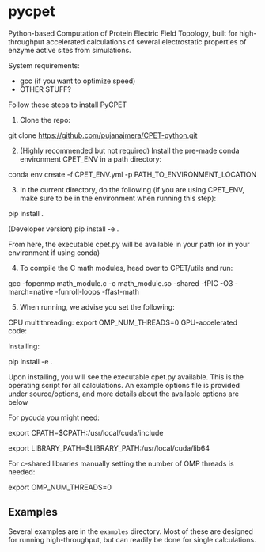 # pycpet

Python-based Computation of Protein Electric Field Topology, built for high-throughput accelerated calculations of several electrostatic properties of enzyme active sites from simulations.

System requirements:
- gcc (if you want to optimize speed)
- OTHER STUFF?

Follow these steps to install PyCPET

1. Clone the repo:

git clone https://github.com/pujanajmera/CPET-python.git

2. (Highly recommended but not required) Install the pre-made conda environment CPET_ENV in a path directory:

conda env create -f CPET_ENV.yml -p PATH_TO_ENVIRONMENT_LOCATION

3. In the current directory, do the following (if you are using CPET_ENV, make sure to be in 
the environment when running this step):

pip install .

(Developer version) pip install -e .

From here, the executable cpet.py will be available in your path (or in your environment if using conda)

4. To compile the C math modules, head over to CPET/utils and run:

gcc -fopenmp math_module.c -o math_module.so -shared -fPIC -O3 -march=native -funroll-loops -ffast-math

5. When running, we advise you set the following:

CPU multithreading: 
    export OMP_NUM_THREADS=0
GPU-accelerated code:
    




Installing:

pip install -e .

Upon installing, you will see the executable cpet.py available. This is the operating script for all calculations. An example options file is provided under source/options, and more details about the available options are below

For pycuda you might need:

export CPATH=$CPATH:/usr/local/cuda/include

export LIBRARY_PATH=$LIBRARY_PATH:/usr/local/cuda/lib64

For c-shared libraries manually setting the number of OMP threads is needed: 

export OMP_NUM_THREADS=0

## Examples

Several examples are in the ```examples``` directory. Most of these are designed for running high-throughput, but can readily be done for single calculations.
